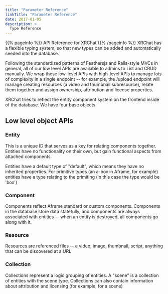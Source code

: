 ```yaml
---
title: "Parameter Reference"
linkTitle: "Parameter Reference"
date: 2017-01-05
description: >
  Type Reference
---
```


{{% pageinfo %}}
API Reference for XRChat
{{% /pageinfo %}}
XRChat has a flexible typing system, so that new types can be added and automatically seeded into the database.

Following the standardized patterns of Feathersjs and Rails-style MVCs in general, all of our low level APIs are available to admins to List and CRUD manually. We wrap these low-level APIs with high-level APIs to manage lots of complexity in a single endpoint -- for example, the /upload endpoint will manage creating resources (a video and thumbnail subresource), relate them together and assign ownership, attribution and license properties.

XRChat tries to reflect the entity component system on the frontend inside of the database. We have four base objects:

## Low level object APIs

### Entity
This is a unique ID that serves as a key for relating components together. Entities have no functionality on their own, but gain functional aspects from attached components.

Entities have a default type of "default", which means they have no inherited properties. For primitive types (an a-box in Aframe, for example) entities have a type relating to the primiting (in this case the type would be 'box')

### Component
Components reflect Aframe standard or custom components. Components in the database store data statefully, and components are always associated with entities -- when an entity is destroyed, all components go along with it.

### Resource
Resources are referenced files -- a video, image, thumbnail, script, anything that can be discovered at a URL

### Collection
Collections represent a logic grouping of entities. A "scene" is a collection of entities with the scene type. Collections can also contain information about attribution and licensing (for example, for a scene)